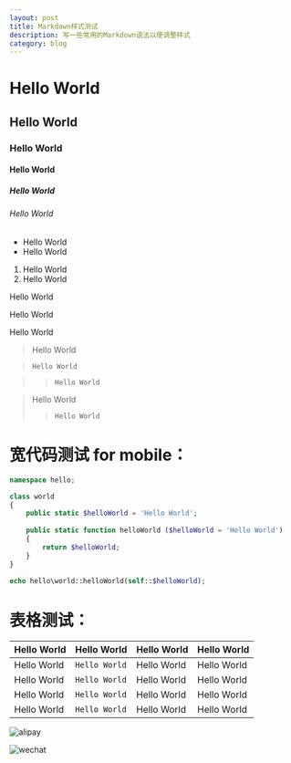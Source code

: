 ```yaml
---
layout: post
title: Markdown样式测试
description: 写一些常用的Markdown语法以便调整样式
category: blog
---
```


# Hello World

## Hello World

### Hello World

#### Hello World

##### Hello World

###### Hello World

* Hello World
* Hello World

1. Hello World
2. Hello World

Hello World

Hello World

Hello World

> Hello World

> `Hello World`

> > `Hello World`

> Hello World
> > `Hello World`

# 宽代码测试 for mobile：

```php
namespace hello;

class world
{
    public static $helloWorld = 'Hello World';
    
    public static function helloWorld ($helloWorld = 'Hello World')
    {
        return $helloWorld;
    }
}

echo hello\world::helloWorld(self::$helloWorld);
```

# 表格测试：

| Hello World | Hello World | Hello World | Hello World |
|---|---|---|---|
| Hello World | `Hello World` | Hello World | Hello World |
| Hello World | `Hello World` | Hello World | Hello World |
| Hello World | `Hello World` | Hello World | Hello World |
| Hello World | `Hello World` | Hello World | Hello World |

![alipay](https://raw.githubusercontent.com/hubeiwei/laohu-yii2/master/web/ali_pay.jpg "支付宝")

![wechat](https://raw.githubusercontent.com/hubeiwei/laohu-yii2/master/web/wechat_pay.png "微信")
